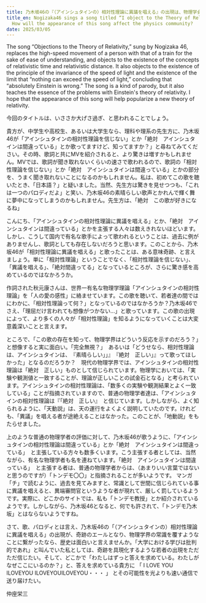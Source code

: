 ```yaml
---
title: 乃木坂46の『（アインシュタインの）相対性理論に異議を唱える』の出現は、物理学会にどのような影響を及ぼすか？
title_en: Nogizaka46 sings a song titled “I object to the Theory of Relativity”.
  How will the appearance of this song affect the physics community?
date: 2025/03/05
---
```

The song “Objections to the Theory of Relativity,” sung by  Nogizaka 46, replaces the high-speed movement of a person with that of a train for the sake of ease of understanding, and objects to the existence of the concepts of relativistic time and relativistic distance. It also objects to the existence of the principle of the invariance of the speed of light and the existence of the limit that “nothing can exceed the speed of light,” concluding that “absolutely Einstein is wrong.” The song is a kind of parody, but it also teaches the essence of the problems with Einstein's theory of relativity. I hope that the appearance of this song will help popularize a new theory of relativity.

今回のタイトルは、いささか大げさ過ぎ、と思われることでしょう。

貴方が、中学生や高校生、あるいは大学生なら、理科や理系の先生方に、乃木坂46が「アインシュタインの相対性理論を信じない」とか「絶対　アインシュタインは間違っている」とか歌ってますけど、知ってますか？」と尋ねてみてください。その時、歌詞と共にMVを紹介されると、より驚きは増すかもしれません。MVでは、歌詞が聞き取れないくらいの速さで歌われるので、歌詞の「相対性理論を信じない」とか「絶対　アインシュタインは間違っている」とかの部分を、うまく聞き取れないことになるのかもしれません。私は、初めてこの歌を聴いたとき、「日本語？」と疑いました。当然、先生方は驚きを見せつつも、「これは一つのパロディだよ」と笑い、乃木坂46の素晴らしい歌声とかれんで輝く舞に夢中になってしまうのかもしれません。先生方は、「絶対　この歌が好きになるね」

こんにち、「アインシュタインの相対性理論に異議を唱える」とか、「絶対　アインシュタインは間違っている」とかを主張する人々は数えきれないほどいます。しかし、こうして国内で有名な歌手によって歌われるということは、過去に例がありませんし、歌詞としても存在しないだろうと思います。このことから、乃木坂46が「相対性理論に異議を唱える」と歌ったことは、ある意味奇跡、と言えましょう。単に「相対性理論」ということでなく、「相対性理論を信じない」、「異議を唱える」、「絶対間違ってる」となっているところが、さらに驚き感を高めているのではなかろうか。

作詞された秋元康さんは、世界一有名な物理学理論「アインシュタインの相対性理論」を「人の愛の感性」に絡ませています。この歌を聴いて、若者達の間ではにわかに、「相対性理論って何？」となっているのではなかろうか？乃木坂46でさえ、「理屈だけ言われても想像がつかない…」と歌っています。この歌の出現によって、より多くの人々が「相対性理論」を知るようになっていくことは大変意義深いことと言えます。

ところで、「この歌の存在を知って、物理学界はどういう反応を示すのだろう？」と想像すると実に面白い。「完全無視？」　あるいは「どうせなら、相対性理論は、アインシュタインは、　『素晴らしい」」』　『絶対　正しい」』って歌ってほしかった」となるのだろうか？　現代の物理学界では、アインシュタインの相対性理論は「絶対　正しい」ものとして信じられています。物理学においては、「実験や観測値と一致することが、理論が正しいことの試金石となる」と考られています。アインシュタインの相対性理論は、「数多くの実験や観測結果とよく一致している」ことが指摘されていますので、普通の物理学者達は、「アインシュタインの相対性理論は『「絶対　正しい』　と信じています。しかしながら、よく知られるように、「天動説」は、天の運行をよくよく説明していたのです。けれども、「異議」を唱える者が途絶えることはなかった。このことが、「地動説」をもたらせました。

上のような普通の物理学者の評価に対して、乃木坂46が歌うように、「アインシュタインの相対性理論は間違っている」とか「絶対　アインシュタインは間違っている」　と主張している方々も数多くいます。こう主張する者としては、当然ながら、有名な物理学者も名を連ねています。「絶対　アインシュタインは間違っている」　と主張する者は、普通の物理学者からは、（あまりいい言葉ではないと思うのですが）「トンデモ〇〇」と指摘されることが多いようです。
マンガ「チ」で読むように、過去を見てみますと、常識として世間に信じられている事に異議を唱えると、異端審問官というような者が現れて、厳しく罰しているようです。実際に、どこかのサイトでは、私も「トンデモ教授」とか紹介されているようです。しかしながら、乃木坂46となると、何でも許されて、「トンデモ乃木坂」とはならないようですね。

さて、歌、パロディとは言え、乃木坂46の「（アインシュタインの）相対性理論に異議を唱える」の出現が、奇跡のエールとなり、物理学界の常識を覆すようなことに繋がったなら、歴史は面白いと言えませんか。「大学における学びは批判的であれ」と叫んでいた私としては、奇跡を具現化するような若者の出現をただただ信じたい。そして、どこかで「わたしはずっと答えを求めている。わたしがなぜここにいるのか？」と、答えを求めている貴方に  「 I LOVE YOU  ILOVEYOU  ILOVEYOUILOVEYOU・・・ 」 とその可能性を光よりも速い通信で送り届けたい。

仲座栄三
